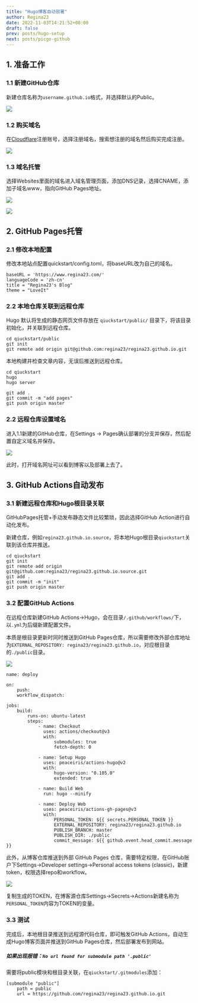 ```yaml
---
title: "Hugo博客自动部署"
author: Regina23
date: 2022-11-03T14:21:52+08:00
draft: false
prev: posts/hugo-setup
next: posts/picgo-github
---
```


## 1. 准备工作

### 1.1 新建GitHub仓库

新建仓库名称为`username.github.io`格式，并选择默认的Public。

![](/Users/reginaren/Library/Application%20Support/marktext/images/2022-11-03-17-59-53-image.png)

### 1.2 购买域名

在[Cloudflare](https://www.cloudflare.com/zh-cn/)注册账号，选择注册域名，搜索想注册的域名然后购买完成注册。

![](/Users/reginaren/Library/Application%20Support/marktext/images/2022-11-03-14-35-10-image.png)

### 1.3 域名托管

选择Websites里面的域名进入域名管理页面，添加DNS记录，选择CNAME，添加子域名www，指向GitHub Pages地址。

![](/Users/reginaren/Library/Application%20Support/marktext/images/2022-11-03-15-02-24-image.png)

![](/Users/reginaren/Library/Application%20Support/marktext/images/2022-11-03-17-54-05-image.png)

## 2. GitHub Pages托管

### 2.1 修改本地配置

修改本地站点配置quickstart/config.toml，将baseURL改为自己的域名。

```
baseURL = 'https://www.regina23.com/'
languageCode = 'zh-cn'
title = "Regina23's Blog"
theme = "LoveIt"
```

### 2.2 本地仓库关联到远程仓库

Hugo 默认将生成的静态网页文件存放在 `qiuckstart/public/` 目录下，将该目录初始化，并关联到远程仓库。

```
cd qiuckstart/public
git init 
git remote add origin git@github.com:regina23/regina23.github.io.git
```

本地构建并检查文章内容，无误后推送到远程仓库。

```
cd qiuckstart
hugo
hugo server

git add .
git commit -m "add pages"
git push origin master
```

### 2.2 远程仓库设置域名

进入1.1新建的GitHub仓库，在Settings -> Pages确认部署的分支并保存，然后配置自定义域名并保存。

![](/Users/reginaren/Library/Application%20Support/marktext/images/2022-11-03-18-04-45-image.png)

此时，打开域名网址可以看到博客以及部署上去了。

## 3. GitHub Actions自动发布

### 3.1 新建远程仓库和Hugo根目录关联

GitHubPages托管+手动发布静态文件比较繁琐，因此选择GitHub Action进行自动化发布。

新建仓库，例如`regina23.github.io.source`，将本地Hugo根目录`qiuckstart`关联到该仓库并推送。

```
cd qiuckstart
git init 
git remote add origin git@github.com:regina23/regina23.github.io.source.git
git add .
git commit -m "init"
git push origin master
```

### 3.2 配置GitHub Actions

在远程仓库新建GitHub Actions->Hugo，会在目录`/.github/workflows/`下，以`.yml`为后缀新建配置文件。

本质是根目录更新时同时推送到GitHub Pages仓库，所以需要修改外部仓库地址为`EXTERNAL_REPOSITORY: regina23/regina23.github.io`，对应根目录的`./public`目录。  

![](/Users/reginaren/Library/Application%20Support/marktext/images/2022-11-04-16-28-59-image.png)

```
name: deploy

on:
    push: 
    workflow_dispatch:

jobs:
    build:
        runs-on: ubuntu-latest
        steps:
            - name: Checkout
              uses: actions/checkout@v3
              with:
                  submodules: true
                  fetch-depth: 0

            - name: Setup Hugo
              uses: peaceiris/actions-hugo@v2
              with:
                  hugo-version: "0.105.0"
                  extended: true

            - name: Build Web
              run: hugo --minify

            - name: Deploy Web
              uses: peaceiris/actions-gh-pages@v3
              with:
                  PERSONAL_TOKEN: ${{ secrets.PERSONAL_TOKEN }}
                  EXTERNAL_REPOSITORY: regina23/regina23.github.io
                  PUBLISH_BRANCH: master
                  PUBLISH_DIR: ./public
                  commit_message: ${{ github.event.head_commit.message }}
```

此外，从博客仓库推送到外部 GitHub Pages 仓库，需要特定权限，在GitHub账户下Settings->Developer settings->Personal access tokens (classic)，新建token，权限选择repo和workflow。

![](/Users/reginaren/Library/Application%20Support/marktext/images/2022-11-07-17-00-01-image.png)

复制生成的TOKEN，在博客源仓库Settings->Secrets->Actions新建名称为`PERSONAL_TOKEN`内容为TOKEN的变量。

### 3.3 测试

完成后，本地根目录推送到远程源代码仓库，即可触发GitHub Actions，自动生成Hugo博客页面并推送到GitHub Pages仓库，然后部署发布到网站。

#### 

##### 如果出现报错：`No url found for submodule path '.public'`

需要将public模块和根目录关联，在`qiuckstart/.gitmodules`添加：

```
[submodule "public"]
    path = public
    url = https://github.com/regina23/regina23.github.io.git
```
